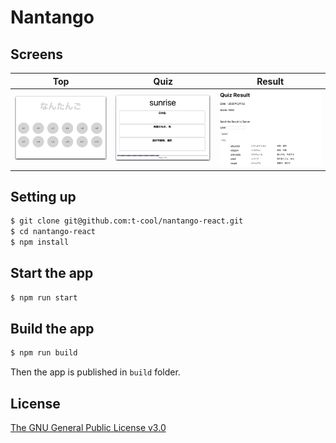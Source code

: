 # Nantango

## Screens

| Top | Quiz | Result |
|:---:|:---:|:---:|
|![](screenshots/top.png)|![](screenshots/quiz.png)|![](screenshots/result.png)|


## Setting up

```bash
$ git clone git@github.com:t-cool/nantango-react.git
$ cd nantango-react
$ npm install
```

## Start the app

```bash
$ npm run start
```

## Build the app

```bash
$ npm run build
```

Then the app is published in `build` folder.

## License

[The GNU General Public License v3.0](https://www.gnu.org/licenses/gpl-3.0.en.html)
